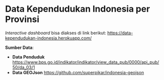 # Data Kependudukan Indonesia per Provinsi

*Interactive dashboard* bisa diakses di link berikut: https://data-kependudukan-indonesia.herokuapp.com/

**Sumber Data**:
- **Data Penduduk** https://www.bps.go.id/indikator/indikator/view_data_pub/0000/api_pub/50/da_03/1
- **Data GEOJson** https://github.com/superpikar/indonesia-geojson